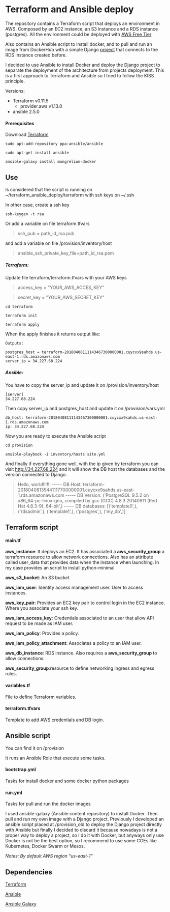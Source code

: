 # Terraform and Ansible deploy #

The repository contains a Terraform script that deploys an environment in AWS. Composed by an
 EC2 instance, an S3 instance and a RDS instance (postgres). All the environment could be deployed with [AWS Free Tier](https://aws.amazon.com/free/)

Also contains an Ansible script to install docker, and to pull and run an image from DockerHub with a simple Django [project](https://github.com/alexisCata/django_helloworld) that connects to the RDS instance created before. 

I decided to use Ansible to install Docker and deploy the Django project to separate the deployment of the architecture from projects deployment.
This is a first approach to Terraform and Ansible so I tried to follow the KISS principle.

Versions:
- Terraform v0.11.5
    + provider.aws v1.13.0
- ansible 2.5.0


#### Prerequisites

Download [Terraform](https://www.terraform.io/downloads.html)
```
sudo apt-add-repository ppa:ansible/ansible
```
```
sudo apt-get install ansible 
```
```
ansible-galaxy install mongrelion-docker
```


## Use

Is considered that the script is running on ~/terraform_ansible_deploy/terraform with ssh keys on ~/.ssh
 
In other case, create a ssh key 

    ssh-keygen -t rsa
     
Or add a variable on file terraform.tfvars
>ssh_pub = path_id_rsa.pub


and add a variable on file /provision/inventory/host
> ansible_ssh_private_key_file=path_id_rsa.pem

##### Terraform:
Update file terraform/terraform.tfvars with your AWS keys
> access_key = "YOUR_AWS_ACCES_KEY"

> secret_key = "YOUR_AWS_SECRET_KEY"

```
cd terraform
```
```
terraform init
```
```
terraform apply
```
When the apply finishes it returns output like:
```
Outputs:

postgres_host = terraform-20180408111143467300000001.cuycxx9sahds.us-east-1.rds.amazonaws.com
server_ip = 34.227.68.224

```
##### Ansible:

You have to copy the server_ip and update it on /provision/inventory/host
```
[server]
34.227.68.224
```
Then copy server_ip and postgres_host and update it on /provision/vars.yml
```
db_host: terraform-20180408111143467300000001.cuycxx9sahds.us-east-1.rds.amazonaws.com
ip: 34.227.68.224
```
Now you are ready to execute the Ansible script
```
cd provision
```
```
ansible-playbook -i inventory/hosts site.yml
```
And finally if everything gone well, with the ip given by terraform you can visit http://34.227.68.224 and it will show the DB host the databases and the version connected to Django.
>Hello, world!!!!!! ----- DB Host: terraform-20180408135441117700000001.cuycxx9sahds.us-east-1.rds.amazonaws.com ----- DB Version: ('PostgreSQL 9.5.2 on x86_64-pc-linux-gnu, compiled by gcc (GCC) 4.8.3 20140911 (Red Hat 4.8.3-9), 64-bit',) ----- DB databases: [('template0',), ('rdsadmin',), ('template1',), ('postgres',), ('my_db',)]


## Terraform script

#### main.tf

**aws_instance**: It deploys an EC2. It has associated a **aws_security_group** a terraform resource to allow network connections. Also has an attribute called user_data that provides data when the instance when launching. In my case provides an script to install python-minimal

**aws_s3_bucket**: An S3 bucket

**aws_iam_user**: Identity access management user. User to access instances.

**aws_key_pair**: Provides an EC2 key pair to control login in the EC2 instance. Where you associate your ssh key.

**aws_iam_access_key**: Credentials associated to an user that allow API request to be made as IAM user.

**aws_iam_policy**: Provides a policy.

**aws_iam_policy_attachment**: Associates a policy to an IAM user.

**aws_db_instance**: RDS instance. Also requires a **aws_security_group** to allow connections.

**aws_security_group**:resource to define networking ingress and egress rules.

#### variables.tf

File to define Terraform variables.

#### terraform.tfvars

Template to add AWS credentials and DB login.


## Ansible script
You can find it on /provision

It runs an Ansible Role that execute some tasks.
#### bootstrap.yml
Tasks for install docker and some docker python packages

#### run.yml
Tasks for pull and run the docker images

I used ansible-galaxy (Ansible content repository) to install Docker. Then pull and run my own image with a Django project.
Previously I developed an ansible script placed at /provision_old to deploy the Django project directly with Ansible
but finally I decided to discard it because nowadays is not a proper way to deploy a project, so I do it with Docker, but anyways 
only use Docker is not be the best option, so I recommend to use some COEs like Kubernetes, Docker Swarm or Mesos.

_Notes:
By default AWS region "us-east-1"_
## Dependencies
    
[Terraform](https://www.terraform.io/)

[Ansible](https://www.ansible.com/)

[Ansible Galaxy](https://galaxy.ansible.com/)
